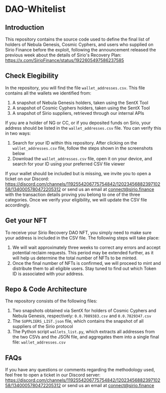 # DAO-Whitelist

## Introduction
This repository contains the source code used to define the final list of holders of Nebula Genesis, Cosmic Cyphers, and users who supplied on Sirio Finance before the exploit, following the announcement released the previous week about the details of Sirio's Recovery Plan: https://x.com/SirioFinance/status/1922605497586237585

## Check Elegibility
In the repository, you will find the file `wallet_addresses.csv`. This file contains all the wallets we identified from:

1. A snapshot of Nebula Genesis holders, taken using the SentX Tool
2. A snapshot of Cosmic Cyphers holders, taken using the SentX Tool
3. A snapshot of Sirio suppliers, retrieved through our internal APIs

If you are a holder of NG or CC, or if you deposited funds on Sirio, your address should be listed in the `wallet_addresses.csv` file. You can verify this in two ways:

1. Search for your ID within this repository. After clicking on the `wallet_addresses.csv` file, follow the steps shown in the screenshots below
2. Download the `wallet_addresses.csv` file, open it on your device, and search for your ID using your preferred CSV file viewer

If your wallet should be included but is missing, we invite you to open a ticket on our Discord:
https://discord.com/channels/1192554206775754842/1202345688239710258/1340005780472205312
or send us an email at connect@sirio.finance with the transaction details proving you belong to one of the three categories. Once we verify your eligibility, we will update the CSV file accordingly.

## Get your NFT
To receive your Sirio Recovery DAO NFT, you simply need to make sure your address is included in the CSV file. The following steps will take place:

1. We will wait approximately three weeks to correct any errors and accept potential reclaim requests. This period may be extended further, as it will help us determine the total number of NFTs to be minted.
2. Once the final number of NFTs is confirmed, we will proceed to mint and distribute them to all eligible users. Stay tuned to find out which Token ID is associated with your address.

## Repo & Code Architecture
The repository consists of the following files:

1. Two snapshots obtained via SentX for holders of Cosmic Cyphers and Nebula Genesis, respectively: `0.0.7089383.csv` and `0.0.7829347.csv`
2. The `SUPPLIERS_LIST.json` file, which contains the snapshot of all suppliers of the Sirio protocol
3. The Python script `wallets_list.py`, which extracts all addresses from the two CSVs and the JSON file, and aggregates them into a single final file: `wallet_addresses.csv`

## FAQs
If you have any questions or comments regarding the methodology used, feel free to open a ticket in our Discord server:
https://discord.com/channels/1192554206775754842/1202345688239710258/1340005780472205312
or send us an email at connect@sirio.finance
